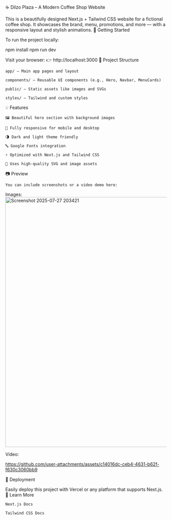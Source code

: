 ☕ Dilzo Plaza – A Modern Coffee Shop Website

This is a beautifully designed Next.js + Tailwind CSS website for a fictional coffee shop. It showcases the brand, menu, promotions, and more — with a responsive layout and stylish animations.
🚀 Getting Started

To run the project locally:

npm install
npm run dev

Visit your browser:
👉 http://localhost:3000
📁 Project Structure

    app/ – Main app pages and layout

    components/ – Reusable UI components (e.g., Hero, Navbar, MenuCards)

    public/ – Static assets like images and SVGs

    styles/ – Tailwind and custom styles

💡 Features

    🖼️ Beautiful hero section with background images

    📱 Fully responsive for mobile and desktop

    🌗 Dark and light theme friendly

    🔤 Google Fonts integration

    ⚡ Optimized with Next.js and Tailwind CSS

    📸 Uses high-quality SVG and image assets

📷 Preview

    You can include screenshots or a video demo here:

Images:
<img width="1440" height="782" alt="Screenshot 2025-07-27 203421" src="https://github.com/user-attachments/assets/492a1c73-536f-4adc-b592-0b5c93ce1f63" />



Video:


https://github.com/user-attachments/assets/c14016dc-ceb4-4631-b62f-f630c3060bb9




🚀 Deployment

Easily deploy this project with Vercel or any platform that supports Next.js.
🔗 Learn More

    Next.js Docs

    Tailwind CSS Docs
